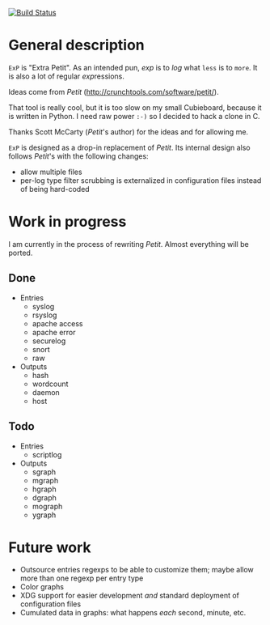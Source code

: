 [![Build Status](https://travis-ci.org/cadrian/exp.png?branch=master)](https://travis-ci.org/cadrian/exp)

# General description

`ExP` is "Extra Petit". As an intended pun, *exp* is to *log* what `less` is to `more`. It is also a lot of regular *exp*ressions.

Ideas come from *Petit* (http://crunchtools.com/software/petit/).

That tool is really cool, but it is too slow on my small Cubieboard,
because it is written in Python. I need raw power `:-)` so I decided
to hack a clone in C.

Thanks Scott McCarty (*Petit*'s author) for the ideas and for allowing me.

`ExP` is designed as a drop-in replacement of *Petit*. Its internal
design also follows *Petit*'s with the following changes:

* allow multiple files
* per-log type filter scrubbing is externalized in configuration files
  instead of being hard-coded

# Work in progress

I am currently in the process of rewriting *Petit*. Almost everything
will be ported.

## Done

* Entries
  * syslog
  * rsyslog
  * apache access
  * apache error
  * securelog
  * snort
  * raw
* Outputs
  * hash
  * wordcount
  * daemon
  * host

## Todo

* Entries
  * scriptlog
* Outputs
  * sgraph
  * mgraph
  * hgraph
  * dgraph
  * mograph
  * ygraph

# Future work

* Outsource entries regexps to be able to customize them; maybe allow
  more than one regexp per entry type
* Color graphs
* XDG support for easier development *and* standard deployment of
  configuration files
* Cumulated data in graphs: what happens *each* second, minute, etc.
